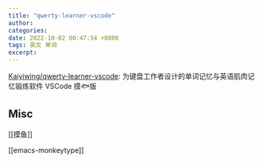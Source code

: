 ```yaml
---
title: "qwerty-learner-vscode"
author: 
categories: 
date: 2022-10-02 00:47:54 +0800
tags: 英文 单词
excerpt: 
---
```




[Kaiyiwing/qwerty-learner-vscode](https://github.com/Kaiyiwing/qwerty-learner-vscode): 为键盘工作者设计的单词记忆与英语肌肉记忆锻炼软件 VSCode 摸🐟版



## Misc


[[摸鱼]]

[[emacs-monkeytype]]


